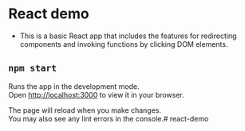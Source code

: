# React demo
- This is a basic React app that includes the features for redirecting components and invoking functions by clicking DOM elements.

## `npm start`
Runs the app in the development mode.\
Open [http://localhost:3000](http://localhost:3000) to view it in your browser.

The page will reload when you make changes.\
You may also see any lint errors in the console.# react-demo
